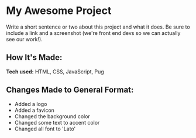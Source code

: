 # My Awesome Project
Write a short sentence or two about this project and what it does. Be sure to include a link and a screenshot (we're front end devs so we can actually see our work!).

## How It's Made:

**Tech used:** HTML, CSS, JavaScript, Pug

## Changes Made to General Format:
- Added a logo
- Added a favicon
- Changed the background color
- Changed some text to accent color
- Changed all font to 'Lato'


<!-- ## Optimizations

## Lessons Learned: -->